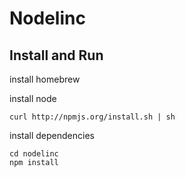 # Nodelinc

## Install and Run

install homebrew

install node
```
curl http://npmjs.org/install.sh | sh 
```

install dependencies
```
cd nodelinc
npm install 
```
